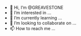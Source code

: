 - 👋 Hi, I’m @GREAVESTONE
- 👀 I’m interested in ...
- 🌱 I’m currently learning ...
- 💞️ I’m looking to collaborate on ...
- 📫 How to reach me ...

<!---
GREAVESTONE/GREAVESTONE is a ✨ special ✨ repository because its `README.md` (this file) appears on your GitHub profile.
You can click the Preview link to take a look at your changes.
--->
